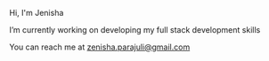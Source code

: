 

Hi, I'm Jenisha

I’m currently working on developing my full stack development skills

You can reach me at zenisha.parajuli@gmail.com



